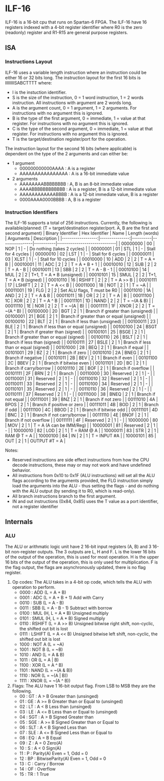 # ILF-16
ILF-16 is a 16-bit cpu that runs on Spartan-6 FPGA.
The ILF-16 have 16 registers indexed with a 4-bit register identifier where R0 is the zero (readonly) register and R1-R15 are general purpose registers.


## ISA

### Instructions Layout
ILF-16 uses a variable length instruction where an instruction could be either 16 or 32 bits long. The instruction layout for the first 16 bits is IIIIIIIISABCTTTT where:
- I is the instuction identifier.
- S is the size of the instruction, 0 = 1 word instruction, 1 = 2 words instruction.
All instructions with argument are 2 words long.
- A is the argument count, 0 = 1 argument, 1 = 2 arguments. For instructions with no argument this is ignored.
- B is the type of the first argument, 0 = immediate, 1 = value at that register. For instructions with no argument this is ignored.
- C is the type of the second argument, 0 = immediate, 1 = value at that register. For instructions with no argument this is ignored.
- T is the target/destination register/port for the operation.

The instruction layout for the second 16 bits (where applicable) is dependent on the type of the 2 arguments and can either be:
- 1 argument
    - 000000000000AAAA : A is a register
    - AAAAAAAAAAAAAAAA : A is a 16-bit immediate value
- 2 arguments
    - AAAAAAAABBBBBBBB : A, B is an 8-bit immediate value
    - AAAABBBBBBBBBBBB : A is a register, B is a 12-bit immediate value
    - AAAAAAAAAAAABBBB : A is a 12-bit immediate value, B is a register
    - 0000AAAA0000BBBB : A, B is a register

### Instruction Identifiers
The ILF-16 supports a total of 256 instructions. Currently, the following is available/planned:
(T = target/destination register/port. A, B are the first and second argument)
| Binary Identifier | Hex Identifier | Name     | Length (words) | Arguments | Description                  |
|------------------:|---------------:|----------|----------------|-----------|------------------------------|
| 00000000          | 00             | NOP      | 1              | -         | Do nothing (takes 2 cycles)  |
| 00000001          | 01             | STL      | 1              | -         | Stall for 4 cycles           |
| 00000010          | 02             | LST      | 1              | -         | Stall for 6 cycles           |
| 00000011          | 03             | XLST     | 1              | -         | Stall for 10 cycles          |
| 00010000          | 10             | ADD      | 2              | 2         | T = A + B                    |
| 00010001          | 11             | ADC      | 2              | 2         | T = A + B + 1                |
| 00010010          | 12             | SUB      | 2              | 2         | T = A - B                    |
| 00010011          | 13             | SBB      | 2              | 2         | T = A - B - 1                |
| 00010100          | 14             | MUL      | 2              | 2         | T+1, T = A * B (unsigned)    |
| 00010101          | 15             | SMUL     | 2              | 2         | T+1, T = A * B (signed)      |
| 00010110          | 16             | RSHIFT   | 2              | 2         | T = A >> B                   |
| 00010111          | 17             | LSHIFT   | 2              | 2         | T = A << B                   |
| 00011000          | 18             | NOT      | 2              | 1         | T = ~A                       |
| 00011001          | 19             | FLG      | 2              | 2         | Set ALU flags, T must be R0  |
| 00011010          | 1A             | AND      | 2              | 2         | T = A & B                    |
| 00011011          | 1B             | OR       | 2              | 2         | T = A | B                    |
| 00011100          | 1C             | XOR      | 2              | 2         | T = A ^ B                    |
| 00011101          | 1D             | NAND     | 2              | 2         | T = ~(A & B)                 |
| 00011110          | 1E             | NOR      | 2              | 2         | T = ~(A | B)                 |
| 00011111          | 1F             | XNOR     | 2              | 2         | T = ~(A ^ B)                 |
| 00100000          | 20             | BGT      | 2              | 1         | Branch if greater than (unsigned) |
| 00100001          | 21             | BGE      | 2              | 1         | Branch if greater than or equal (unsigned) |
| 00100010          | 22             | BLT      | 2              | 1         | Branch if less than (unsigned) |
| 00100011          | 23             | BLE      | 2              | 1         | Branch if less than or equal (unsigned) |
| 00100100          | 24             | BSGT     | 2              | 1         | Branch if greater than (signed) |
| 00100101          | 25             | BSGE     | 2              | 1         | Branch if greater than or equal (signed) |
| 00100110          | 26             | BSLT     | 2              | 1         | Branch if less than (signed) |
| 00100111          | 27             | BSLE     | 2              | 1         | Branch if less than or equal (signed) |
| 00101000          | 28             | BEQ      | 2              | 1         | Branch if equal              |
| 00101001          | 29             | BZ       | 2              | 1         | Branch if zero               |
| 00101010          | 2A             | BNEG     | 2              | 1         | Branch if negative           |
| 00101011          | 2B             | BEV      | 2              | 1         | Branch if even               |
| 00101100          | 2C             | BBEV     | 2              | 1         | Branch if bitwise even       |
| 00101101          | 2D             | BC       | 2              | 1         | Branch if carry/borrow       |
| 00101110          | 2E             | BOF      | 2              | 1         | Branch if overflow           |
| 00101111          | 2F             | BRN      | 2              | 1         | Branch                       |
| 00110000          | 30             | Reserved | 2              | 1         | -                            |
| 00110001          | 31             | Reserved | 2              | 1         | -                            |
| 00110010          | 32             | Reserved | 2              | 1         | -                            |
| 00110011          | 33             | Reserved | 2              | 1         | -                            |
| 00110100          | 34             | Reserved | 2              | 1         | -                            |
| 00110101          | 35             | Reserved | 2              | 1         | -                            |
| 00110110          | 36             | Reserved | 2              | 1         | -                            |
| 00110111          | 37             | Reserved | 2              | 1         | -                            |
| 00111000          | 38             | BNEQ     | 2              | 1         | Branch if not equal          |
| 00111001          | 39             | BNZ      | 2              | 1         | Branch if not zero           |
| 00111010          | 4A             | BPOS     | 2              | 1         | Branch if positive or zero   |
| 00111011          | 4B             | BOD      | 2              | 1         | Branch if odd                |
| 00111100          | 4C             | BBOD     | 2              | 1         | Branch if bitwise odd        |
| 00111101          | 4D             | BNC      | 2              | 1         | Branch if not carry/borrow   |
| 00111110          | 4E             | BNOF     | 2              | 1         | Branch if not overflow       |
| 00111111          | 4F             | Reserved | 2              | 1         | -                            |
| 10000000          | 80             | MOV      | 2              | 1         | T = A (A can be IMM/Reg)     |
| 10000001          | 81             | Reserved | 2              | 1         | -                            |
| 10000010          | 82             | LOD      | 2              | 1         | T = RAM @ A                  |
| 10000011          | 83             | STR      | 2              | 1         | RAM @ T = A                  |
| 10000100          | 84             | IN       | 2              | 1         | T = INPUT #A                 |
| 10000101          | 85             | OUT      | 2              | 1         | OUTPUT #T = A                |

Notes: 
- Reserved instructions are side effect instructions from how the CPU decode instructions, these may or may not work and have undefined behavior.
- All instructions from 0x10 to 0x1F (ALU instructions) will set all the ALU flags according to the arguments provided, the FLG instruction simply load the arguments into the ALU - thus setting the flags - and do nothing with the ALU output (by sending it to R0, which is read-only).
- All branch instructions branch to the first argument.
- IN and out instructions (0x84, 0x85) uses the T value as a port identifier, not a register identifier

## Internals

### ALU
The ALU or arithmatic logic unit have 2 16-bit input registers (A, B) and 3 16-bit non-register outputs. The 3 outputs are L, H and F. L is the lower 16 bits of the output of the operation, this is used for most operation. H is the upper 16 bits of the output of the operation, this is only used for multiplication. F is the flag output, the flags are asynchronously updated, there is no flag register.
1. Op codes:
    The ALU takes in a 4-bit op code, which tells the ALU with operation to perform.
    - 0000 : ADD    (L = A + B)
    - 0001 : ADC    (L = A + B + 1) Add with Carry
    - 0010 : SUB    (L = A - B)
    - 0011 : SBB    (L = A - B - 1) Subtract with borrow
    - 0100 : MUL    (H, L = A * B) Unsigned multiply
    - 0101 : SMUL   (H, L = A * B) Signed multiply
    - 0110 : RSHIFT (L = A >> B) Unsigned bitwise right shift, non-cyclic, the shifted out bit is lost
    - 0111 : LSHIFT (L = A << B) Unsigned bitwise left shift, non-cyclic, the shifted out bit is lost
    - 1000 : NOT A  (L = ~A)
    - 1001 : NOT B  (L = ~B)
    - 1010 : AND    (L = A & B)
    - 1011 : OR     (L = A | B)
    - 1100 : XOR    (L = A ^ B)
    - 1101 : NAND   (L = ~(A & B))
    - 1110 : NOR    (L = ~(A | B))
    - 1111 : XNOR   (L = ~(A ^ B))
2. Flags:
    The ALU have 1 16-bit output flag. From LSB to MSB they are the following.
    - 00 : GT   : A > B   Greater than (unsinged)
    - 01 : GE   : A >= B  Greater than or Equal to (unsinged)
    - 02 : LT   : A < B   Less than (unsinged)
    - 03 : LE   : A <= B  Less than or Equal to (unsinged)
    - 04 : SGT  : A > B   Signed Greater than
    - 05 : SGE  : A >= B  Signed Greater than or Equal to
    - 06 : SLT  : A < B   Signed Less than
    - 07 : SLE  : A <= B  Signed Less than or Equal to
    - 08 : EQ   : A = B   Equal
    - 09 : Z    : A = 0   Zero(A)
    - 10 : S    : A < 0   Sign(A)
    - 11 : P    :         Parity(A) Even = 1, Odd = 0
    - 12 : BP   :         BitwiseParity(A) Even = 1, Odd = 0
    - 13 : C    :         Carry / Borrow
    - 14 : OF   :         Overflow
    - 15 : TR   : 1       True
